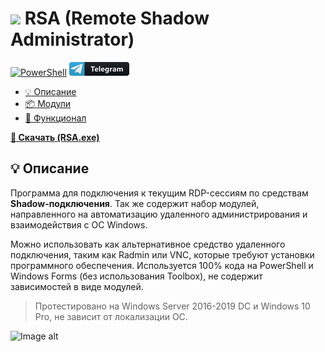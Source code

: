 # <img src="https://github.com/Lifailon/RSA/blob/rsa/Image/ico/RSA-Logo.ico" width="25" /> RSA (Remote Shadow Administrator)

[![PowerShell](https://github.com/Lifailon/RSA/blob/rsa/Image/Logo/PowerShell-Button.png)](https://github.com/PowerShell/PowerShell) [![Telegram @kup57](https://github.com/Lifailon/RSA/blob/rsa/Image/Logo/Telegram-Button.png)](https://t.me/kup57)

- [💡 Описание](#-Описание)
- [📦 Модули](https://github.com/Lifailon/RSA-Modules)
- [📘 Функционал](#-Функционал)

**[🚀 Скачать (RSA.exe)](https://github.com/Lifailon/RSA/releases)**

## 💡 Описание

Программа для подключения к текущим RDP-сессиям по средствам **Shadow-подключения**. Так же содержит набор модулей, направленного на автоматизацию удаленного администрирования и взаимодействия с ОС Windows.

Можно использовать как альтернативное средство удаленного подключения, таким как Radmin или VNC, которые требуют установки программного обеспечения. Используется 100% кода на PowerShell и Windows Forms (без использования Toolbox), не содержит зависимостей в виде модулей. 

> Протестировано на Windows Server 2016-2019 DC и Windows 10 Pro, не зависит от локализации ОС.

![Image alt]()
